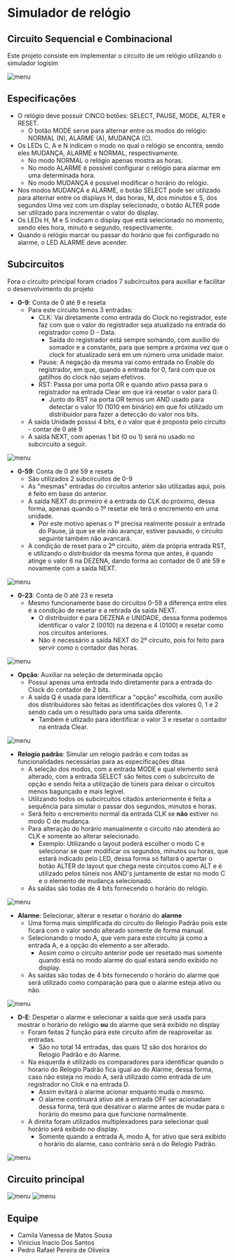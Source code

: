 # Simulador de relógio
## Circuito Sequencial e Combinacional
Este projeto consiste em implementar o circuito de um relógio utilizando o simulador
logisim

![menu](Layout.JPG)

## Especificações
- O relógio deve possuir CINCO botões: SELECT, PAUSE, MODE, ALTER e RESET.
    - O botão MODE serve para alternar entre os modos do relógio: NORMAL (N),
ALARME (A), MUDANÇA (C).
- Os LEDs C, A e N indicam o modo no qual o relógio se encontra, sendo eles MUDANÇA, ALARME e NORMAL, respectivamente.
   - No modo NORMAL o relógio apenas mostra as horas.
   - No modo ALARME é possível configurar o relógio para alarmar em uma determinada hora.
   - No modo MUDANÇA é possível modificar o horário do relógio.
- Nos modos MUDANÇA e ALARME, o botão SELECT pode ser utilizado para alternar entre os displays H, das horas, M, dos minutos e S, dos segundos Uma vez com um display selecionado, o botão ALTER pode ser utilizado para incrementar o valor do display.
- Os LEDs H, M e S indicam o display que está selecionado no momento, sendo eles hora, minuto e segundo, respectivamente.
- Quando o relógio marcar ou passar do horário que foi configurado no alarme, o LED ALARME deve acender.


## Subcircuitos
Fora o circuito principal foram criados 7 subcircuitos para auxiliar e facilitar o desenvolvimento do projeto

- **0-9**: Conta de 0 até 9 e reseta
    - Para este circuito temos 3 entradas:
        - CLK: Vai diretamente como entrada do Clock no registrador, este faz com que o valor do registrador seja atualizado na entrada do registrador como D - Data.
            - Saída do registrador está sempre somando, com auxílio do somador e a constante, para que sempre a próxima vez que o clock for atualizado será em um número uma unidade maior.
        - Pause: A negação da mesma vai como entrada no Enable do registrador, em que, quando a entrada for 0, fará com que os gatilhos do clock não sejam efetivos.
        - RST: Passa por uma porta OR e quando ativo passa para o registrador na entrada Clear em que irá resetar o valor para 0.
            - Junto do RST na porta OR temos um AND usado para detectar o valor 10 (1010 em binário) em que foi utilizado um distribuidor para fazer a detecção do valor nos bits.
    - A saída Unidade possui 4 bits, é o valor que é proposto pelo circuito - contar de 0 até 9 
    - A saída NEXT, com apenas 1 bit (0 ou 1) será no usado no subcircuito a seguir.

![menu](Cont0-9.JPG)

- **0-59**: Conta de 0 até 59 e reseta
    - São utilizados 2 subcircuitos de 0-9
    - As "mesmas" entradas do circuitos anterior são utilizadas aqui, pois é feito em base do anterior.
    - A saída NEXT do primeiro é a entrada do CLK do próximo, dessa forma, apenas quando o 1º resetar ele terá o encremento em uma unidade.
        - Por este motivo apenas o 1º precisa realmente possuir a entrada do Pause, já que se ele não avançar, estiver pausado, o circuito seguinte também não avancará.
    - A condição de reset para o 2º circuito, além da própria entrada RST, e utilizando o distribuidor da mesma forma que antes, é quando atinge o valor 6 na DEZENA, dando forma ao contador de 0 até 59 e novamente com a saída NEXT.

![menu](Cont0-59.JPG)

- **0-23**: Conta de 0 até 23 e reseta
    - Mesmo funcionamente base do circuitos 0-59 a diferença entre eles é a condição de resetar e a retirada da saída NEXT.
        - O distribuidor é para DEZENA e UNIDADE, dessa forma podemos identificar o valor 2 (0010) na dezena e 4 (0100) e resetar como nos circuitos anteriores.
        - Não é necessário a saída NEXT do 2º circuito, pois foi feito para servir como o contador das horas.

![menu](Cont0-23.JPG)
 
- **Opção**: Auxiliar na seleção de determinada opção
    - Possui apenas uma entrada indo diretamente para a entrada do Clock do contador de 2 bits.
    - A saída Q é usada para identificar a "opção" escolhida, com auxílio dos distribuidores são feitas as identificações dos valores 0, 1 e 2 sendo cada um o resultado para uma saída diferente.
        -  Também é utlizado para identificar o valor 3 e resetar o contador na entrada Clear.

![menu](Opção.JPG)

- **Relogio padrão**: Simular um relogio padrão e com todas as funcionalidades necessárias para as especificações ditas
    - A seleção dos modos, com a entrada MODE e qual elemento será alterado, com a entrada SELECT são feitos com o subcircuito de opção e sendo feita a utilização de túneis para deixar o circuitos menos bagunçado e mais legível.
    - Utilizando todos os subcircuitos citados anteriormente é feita a sequência para simular o passar dos segundos, minutos e horas.
    - Será feito o encremento normal da entrada CLK se **não** estiver no modo C de mudança.
    - Para alteração do horário manualmente o circuito não atenderá ao CLK e somente ao alterar selecionado.
        -  Exemplo: Utilizando o layout poderá escolher o modo C e selecionar se quer modificar os segundos, minutos ou horas, que estará indicado pelo LED, dessa forma só faltará o apertar o botão ALTER do layout que chega neste circuitos como ALT e é utilizado pelos túneis nos AND's juntamente de estar no modo C e o elemento de mudança selecionado.
    - As saídas são todas de 4 bits fornecendo o horário do relógio.
        
        
![menu](Relogio-padrao.JPG)

- **Alarme**: Selecionar, alterar e resetar o horário do **alarme**
    - Uma forma mais simplificada do circuito do Relogio Padrão pois este ficará com o valor sendo alterado somente de forma manual.
    - Selecionando o modo A, que vem para este circuito já como a entrada A, e a opção do elemento a ser alterado.
        - Assim como o circuito anterior pode ser resetado mas somente quando está no modo alarme do qual estará sendo exibido no display.
    - As saídas são todas de 4 bits fornecendo o horário do alarme que será utilizado como comparação para que o alarme esteja ativo ou não.

![menu](Alarme.JPG)

- **D-E**: Despetar o alarme e selecionar a saída que será usada para mostrar o horário do relógio **ou** do alarme que será exibido no display
    - Foram feitas 2 função para este circuito afim de reaproveitar as entradas.
        - São no total 14 entradas, das quais 12 são dos horários do Relogio Padrão e do Alarme.
    -   Na esquerda é utilizado os comparadores para identificar quando o horario do Relogio Padrão fica igual ao do Alarme, dessa forma, caso não esteja no modo A, será utilizado como entrada de um registrador no Clok e na entrada D.
        - Assim evitará o alarme acionar enquanto muda o mesmo.
        - O alarme continuará ativo até a entrada OFF ser acionadam dessa forma, terá que desativar o alarme antes de mudar para o horário do mesmo para que funcione normalmente.
    - A direita foram utilizados multiplexadores para selecionar qual horário será exibido no display.
        - Somente quando a entrada A, modo A, for ativo que será exibido o horário do alarme, caso contrário será o do Relogio Padrão.


![menu](D-E.JPG)

## Circuito principal
![menu](main.JPG)
![menu](main2.JPG)

## Equipe
- Camila Vanessa de Matos Sousa
- Vinicius Inacio Dos Santos 
- Pedro Rafael Pereira de Oliveira